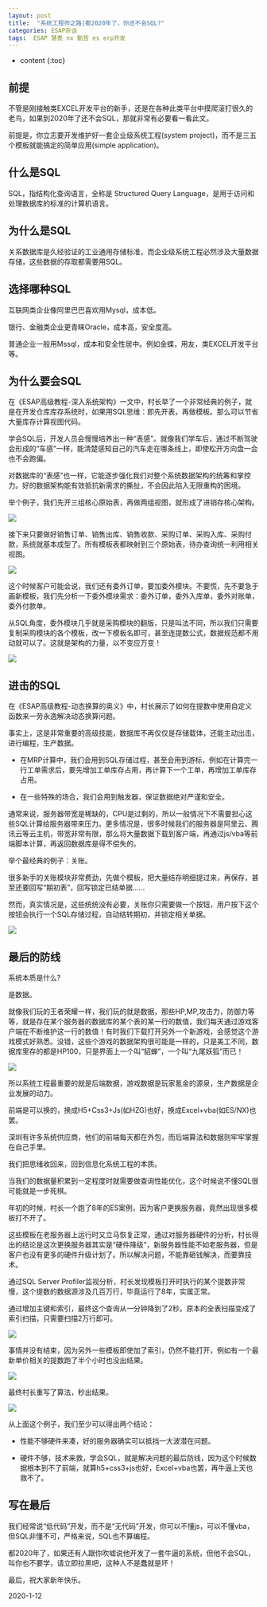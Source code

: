 ```yaml
---
layout: post
title:  "系统工程师之路|都2020年了，你还不会SQL?"
categories: ESAP杂谈
tags:  ESAP 慧表 nx 勤哲 es erp开发
---
```


* content
{:toc}

## 前提

不管是刚接触类EXCEL开发平台的新手，还是在各种此类平台中摸爬滚打很久的老鸟，如果到2020年了还不会SQL，那就非常有必要看一看此文。

前提是，你立志要开发维护好一套企业级系统工程(system project)，而不是三五个模板就能搞定的简单应用(simple application)。

## 什么是SQL

SQL，指结构化查询语言，全称是 Structured Query Language，是用于访问和处理数据库的标准的计算机语言。

## 为什么是SQL

关系数据库是久经验证的工业通用存储标准，而企业级系统工程必然涉及大量数据存储，这些数据的存取都需要用SQL。

## 选择哪种SQL

互联网类企业像阿里巴巴喜欢用Mysql，成本低。

银行、金融类企业更青睐Oracle，成本高，安全度高。

普通企业一般用Mssql，成本和安全性居中。例如金蝶，用友，类EXCEL开发平台等。

## 为什么要会SQL

在《ESAP高级教程-深入系统架构》一文中，村长举了一个非常经典的例子，就是在开发仓库库存系统时，如果用SQL思维：即先开表，再做模板。那么可以节省大量库存计算视图代码。

学会SQL后，开发人员会慢慢培养出一种“表感”。就像我们学车后，通过不断驾驶会形成的“车感”一样，能清楚感知自己的汽车走在哪条线上，即使松开方向盘一会也不会跑偏。

对数据库的“表感”也一样，它能逐步强化我们对整个系统数据架构的统筹和掌控力。好的数据架构能有效抵抗新需求的撕扯，不会因此陷入无限重构的困境。

举个例子，我们先开三组核心原始表，再做两组视图，就形成了进销存核心架构。

![](/img/log20-1.png)

接下来只要做好销售订单、销售出库、销售收款、采购订单、采购入库、采购付款，系统就基本成型了。所有模板表都映射到三个原始表，待办查询统一利用相关视图。

![](/img/log20-2.png)

这个时候客户可能会说，我们还有委外订单，要加委外模块。不要慌，先不要急于画新模板，我们先分析一下委外模块需求：委外订单，委外入库单，委外对账单，委外付款单。

从SQL角度，委外模块几乎就是采购模块的翻版，只是叫法不同，所以我们只需要复制采购模块的各个模板，改一下模板名即可，甚至连提数公式，数据规范都不用动就可以了。这就是架构的力量，以不变应万变！

![](/img/log20-3.png)

## 进击的SQL

在《ESAP高级教程-动态换算的奥义》中，村长展示了如何在提数中使用自定义函数来一劳永逸解决动态换算问题。

事实上，这是非常重要的高级技能，数据库不再仅仅是存储载体，还能主动出击，进行编程，生产数据。

* 在MRP计算中，我们会用到SQL存储过程，甚至会用到游标，例如在计算完一行工单需求后，要先增加工单库存占用，再计算下一个工单，再增加工单库存占用。

* 在一些特殊的场合，我们会用到触发器，保证数据绝对严谨和安全。

通常来说，服务器带宽是稀缺的，CPU是过剩的，所以一般情况下不需要担心这些SQL计算给服务器带来压力。更多情况是，很多时候我们的服务器是阿里云、腾讯云等云主机，带宽非常有限，那么将大量数据下载到客户端，再通过js/vba等前端脚本计算，再返回数据库是得不偿失的。

举个最经典的例子：关账。

很多新手的关账模块非常费劲，先做个模板，把大量结存明细提过来，再保存，甚至还要回写“期初表”，回写锁定已结单据……

然而，真实情况是，这些统统没有必要，关账你只需要做一个按钮，用户按下这个按钮会执行一个SQL存储过程，自动结转期初，并锁定相关单据。

![](/img/log20-4.png)

## 最后的防线

系统本质是什么?

是数据。

就像我们玩的王者荣耀一样，我们玩的就是数据，那些HP,MP,攻击力，防御力等等，就是存在某个服务器的数据库的某个表的某一行的数值，我们每天通过游戏客户端在不断维护这一行的数值！有时我们下载打开另外一个新游戏，会感觉这个游戏模式好熟悉。没错，这些个游戏的数据架构很可能是一样的，只是美工不同，数据库里存的都是HP100，只是界面上一个叫“貂蝉”，一个叫“九尾妖狐”而已！

![](/img/log20.png)

所以系统工程最重要的就是后端数据，游戏数据是玩家氪金的源泉，生产数据是企业发展的动力。

前端是可以换的，换成H5+Css3+Js(如HZG)也好，换成Excel+vba(如ES/NX)也罢。

深圳有许多系统供应商，他们的前端每天都在外包，而后端算法和数据则牢牢掌握在自己手里。

我们把思绪收回来，回到信息化系统工程的本质。

当我们的数据量积累到一定程度时就需要做查询性能优化，这个时候说不懂SQL很可能就是一步死棋。

年初的时候，村长一个跑了8年的ES案例，因为客户更换服务器，竟然出现很多模板打不开了。

这些模板在老服务器上运行时又立马恢复正常，通过对服务器硬件的分析，村长得出的结论是这次更换服务器其实是“硬件降级”，新服务器性能不如老服务器，但是客户也没有更多的硬件升级计划了。所以解决问题，不能靠砸钱解决，而要靠技术。

通过SQL Server Profiler监视分析，村长发现模板打开时执行的某个提数非常慢，这个提数的数据源涉及几百万行，毕竟运行了8年，实属正常。

通过增加主键和索引，最终这个查询从一分钟降到了2秒。原本的全表扫描变成了索引扫描，只需要扫描2万行即可。

![](/img/log20-5.png)

事情并没有结束，因为另外一些模板即使加了索引，仍然不能打开，例如有一个最新单价相关的提数跑了半个小时也没出结果。

![](/img/log20-6.png)

最终村长重写了算法，秒出结果。

![](/img/log20-7.png)

从上面这个例子，我们至少可以得出两个结论：

* 性能不够硬件来凑，好的服务器确实可以抵挡一大波潜在问题。

* 硬件不够，技术来救，学会SQL，就是解决问题的最后防线，因为这个时候数据根本到不了前端，就算h5+css3+js也好，Excel+vba也罢，再牛逼上天也救不了。

## 写在最后

我们经常说“低代码”开发，而不是“无代码”开发，你可以不懂js，可以不懂vba，但SQL非懂不可，严格来说，SQL也不算编程。

都2020年了，如果还有人跟你吹嘘说他开发了一套牛逼的系统，但他不会SQL，叫你也不要学，请立即拉黑吧，这种人不是蠢就是坏！

最后，祝大家新年快乐。

2020-1-12